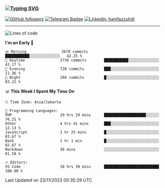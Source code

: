 ### [![Typing SVG](https://readme-typing-svg.herokuapp.com?font=lato&size=22&lines=Hi+There+👋)](https://git.io/typing-svg) 

[![GitHub followers](https://img.shields.io/github/followers/hanifazzuhdi?label=Follow&style=social)](https://github.com/hanifazzuhdi/?tab=follow) 
[![Telegram Badge](https://img.shields.io/badge/-hanif0198-blue?style=social&logo=telegram&link=https://www.t.me/hanif0198/)](https://www.t.me/hanif0198/) 
[![Linkedin: hanifazzuhdi](https://img.shields.io/badge/-hanifazzuhdi-blue?style=flat-square&logo=Linkedin&logoColor=white&link=https://www.linkedin.com/in/hanif-az-zuhdi-69688019b/)](https://www.linkedin.com/in/hanif-az-zuhdi-69688019b/) 

<hr/>

<!--START_SECTION:waka-->
![Lines of code](https://img.shields.io/badge/From%20Hello%20World%20I%27ve%20Written-39.5%20million%20lines%20of%20code-blue)

**I'm an Early 🐤** 

```text
🌞 Morning                2678 commits        ███████████░░░░░░░░░░░░░░   42.25 % 
🌆 Daytime                2736 commits        ███████████░░░░░░░░░░░░░░   43.17 % 
🌃 Evening                720 commits         ███░░░░░░░░░░░░░░░░░░░░░░   11.36 % 
🌙 Night                  204 commits         █░░░░░░░░░░░░░░░░░░░░░░░░   03.22 % 
```


📊 **This Week I Spent My Time On** 

```text
🕑︎ Time Zone: Asia/Jakarta

💬 Programming Languages: 
PHP                      29 hrs 29 mins      ███████████████████░░░░░░   76.31 % 
Other                    4 hrs 41 mins       ███░░░░░░░░░░░░░░░░░░░░░░   12.13 % 
JavaScript               1 hr 25 mins        █░░░░░░░░░░░░░░░░░░░░░░░░   03.67 % 
Bash                     1 hr 1 min          █░░░░░░░░░░░░░░░░░░░░░░░░   02.67 % 
Markdown                 36 mins             ░░░░░░░░░░░░░░░░░░░░░░░░░   01.58 % 

🔥 Editors: 
VS Code                  38 hrs 39 mins      █████████████████████████   100.00 % 
```


 Last Updated on 23/11/2023 00:35:29 UTC
<!--END_SECTION:waka-->
